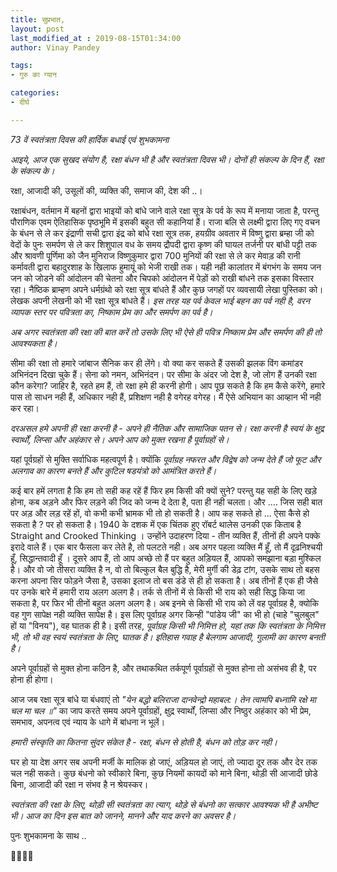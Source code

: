 ```yaml
---
title: सुप्रभात,
layout: post
last_modified_at : 2019-08-15T01:34:00
author: Vinay Pandey

tags:
- गुरु का ग्यान

categories:
- दीर्घ

---
```


*73 वें स्वतंत्रता दिवस की हार्दिक बधाई एवं शुभकामना*

*आइये, आज एक सुखद संयोग है,  रक्षा बंधन भी है और स्वतंत्रता दिवस भी। दोनों ही संकल्प के दिन हैं, रक्षा के संकल्प के।*

रक्षा, आजादी की, उसूलों की, व्यक्ति की, समाज की, देश की ..। 

रक्षाबंधन, वर्तमान में बहनों द्वारा भाइयों को बांधे जाने वाले रक्षा सूत्र के पर्व के रूप में मनाया जाता है, परन्तु पौराणिक एवम ऐतिहासिक पृष्ठभूमि में इसकी  बहुत सी कहानियां हैं। राजा बलि से लक्ष्मी द्वारा लिए गए वचन के बंधन से ले कर इंद्राणी सची द्वारा इंद्र को बांधे रक्षा सूत्र तक, हयग्रीव अवतार में विष्णु द्वारा ब्रम्हा जी को वेदों के पुनः समर्पण से ले कर शिशुपाल वध के समय द्रौपदी द्वारा कृष्ण की घायल तर्जनी पर बांधी पट्टी तक और श्रावणी पूर्णिमा को जैन मुनिराज विष्णुकुमार द्वारा 700 मुनियों की रक्षा से ले कर मेवाड़ की रानी कर्मावती द्वारा बहादुरशाह के खिलाफ हुमायूं को भेजी राखी तक। यही नही कालांतर में बंगभंग के समय जन जन को जोडने की आंदोलन की चेतना और चिपको आंदोलन में पेड़ों को राखी बांधने तक इसका विस्तार रहा। नैष्ठिक ब्राम्हण अपने धर्मग्रंथो को रक्षा सूत्र बांधते हैं और कुछ जगहों पर व्यवसायी लेखा पुस्तिका को। लेखक अपनी लेखनी को भी रक्षा सूत्र बांधते हैं।  *इस तरह यह पर्व केवल भाई बहन का पर्व नही है, वरन व्यापक स्तर पर पवित्रता का, निष्काम प्रेम का और समर्पण का पर्व है।*
 
*अब अगर स्वतंत्रता की रक्षा की बात करें तो उसके लिए भी ऐसे ही पवित्र निष्काम प्रेम और समर्पण की ही तो आवश्यकता है।*
 
सीमा की रक्षा तो हमारे जांबाज सैनिक कर ही लेंगे। वो क्या कर सकते हैं उसकी झलक विंग  कमांडर अभिनंदन दिखा चुके हैं।  सेना को नमन, अभिनंदन। 
पर सीमा के अंदर जो देश है, जो लोग हैं उनकी रक्षा कौन करेगा? जाहिर है, रहते हम हैं, तो रक्षा हमे ही करनी होगी। आप पूछ सकते है कि हम कैसे करेंगे, हमारे पास तो साधन नही हैं, अधिकार नही हैं, प्रशिक्षण नही है वगेरह वगेरह। मैं ऐसे अभियान का आव्हान भी नही कर रहा।

*दरअसल हमे अपनी ही रक्षा करनी है - अपने ही नैतिक और सामाजिक पतन से। रक्षा करनी है स्वयं के क्षुद्र स्वार्थों, लिप्सा और अहंकार से। अपने आप को मुक्त रखना है पूर्वाग्रहों से।*

यहां पूर्वग्रहों से मुक्ति सर्वाधिक महत्वपूर्ण है। क्योंकि *पूर्वाग्रह नफरत और विद्वेष को जन्म देते हैं जो फूट और अलगाव का कारण बनते हैं और कुटिल षडयंत्रो को आमंत्रित करते हैं।*

कई बार हमें लगता है कि हम तो सही कह रहें हैं फिर हम किसी की क्यों सुने? परन्तु यह सही के लिए खड़े होना, कब अड़ने और फिर लड़ने की जिद को जन्म दे देता है, पता ही नही चलता।  और .... जिस सही बात पर अड़ और लड़ रहें हों, वो कभी कभी भ्रामक भी तो हो सकती है।  आप कह सकते हो  ... ऐसा कैसे  हो सकता है ? पर हो सकता है। 1940 के दशक में एक चिंतक हुए रॉबर्ट थालेस उनकी एक  किताब है Straight and Crooked Thinking । उन्होंने उदाहरण दिया - तीन व्यक्ति हैं, तीनों ही अपने पक्के इरादे वाले हैं। एक बार फैसला कर लेते है, तो पलटते नही। अब अगर पहला व्यक्ति मैं हूँ, तो मैं दृढ़निश्चयी हूँ, सिद्धान्तवादी हूँ । दूसरे आप हैं, तो आप अच्छे तो हैं पर बहुत अड़ियल हैं, आपको समझाना बड़ा मुश्किल है। और वो जो तीसरा व्यक्ति है न, वो तो बिल्कुल बैल बुद्धि है, मेरी मुर्गी की डेढ़ टांग, उसके साथ तो  बहस करना अपना सिर फोड़ने जैसा है, उसका इलाज तो बस डंडे से ही हो सकता है। अब तीनों हैं एक ही जैसे पर उनके बारे में हमारी राय अलग अलग है। तर्क से तीनों में से किसी भी राय को सही सिद्ध किया जा सकता है,  पर फिर भी तीनों बहुत अलग अलग है। अब इनमे से किसी भी राय को लें वह पूर्वाग्रह है, क्योकि वह गुण सापेक्ष नही व्यक्ति सापेक्ष है। इस लिए पूर्वाग्रह अगर किन्ही "पांडेय जी" का भी हो (चाहे "चुलबुल" हों या "विनय"), वह घातक ही है। इसी तरह, *पूर्वाग्रह किसी भी निमित्त हो, यहां तक कि स्वतंत्रता के निमित्त भी, तो भी वह स्वयं स्वतंत्रता के लिए, घातक है। इतिहास गवाह है बेलगाम आजादी, गुलामी का कारण बनती है।*

अपने पूर्वाग्रहों से मुक्त होना कठिन है, और तथाकथित तर्कपूर्ण पूर्वाग्रहों से मुक्त होना तो असंभव ही है, पर होना ही होगा। 

आज जब रक्षा सूत्र बांधे या बंधवाएं तो _"येन बद्धो बलिराजा दानवेन्द्रो महाबल:। तेन त्वामपि बध्नामि रक्षे मा चल मा चल ॥"_ का जाप करते समय अपने पूर्वाग्रहों, क्षुद्र स्वार्थों, लिप्सा और निष्ठुर अहंकार को भी प्रेम, समभाव, अपनत्व एवं न्याय के धागे में बांधना न भूलें। 

*हमारी संस्कृति का कितना सुंदर संकेत है - रक्षा, बंधन से होती है, बंधन को तोड़ कर नही।* 

घर हो या देश अगर सब अपनी मर्जी के मालिक हो जाएं, अड़ियल हो जाएं, तो ज्यादा दूर तक और देर तक चल नही सकते। कुछ बंधनो को स्वीकारे बिना,  कुछ नियमों कायदों को माने बिना, थोड़ी सी आजादी छोडे बिना, आजादी की रक्षा न  संभव है न श्रेयस्कर।

*स्वतंत्रता की रक्षा के लिए, थोड़ी सी स्वतंत्रता का त्याग, थोड़े से बंधनो का सत्कार आवश्यक भी है अभीष्ट भी।  आज का दिन इस बात को जानने, मानने और याद करने का अवसर है।*
 
पुनः शुभकामना के साथ ..

🙏🌷🌷🙏
